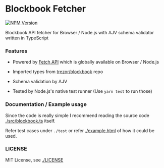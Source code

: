 # Blockbook Fetcher

[![NPM Version](https://img.shields.io/npm/v/blockbook-fetcher)](https://www.npmjs.com/package/blockbook-fetcher)

Blockbook API fetcher for Browser / Node.js with AJV schema validator written in TypeScript

### Features

- Powered by [Fetch API](https://developer.mozilla.org/en-US/docs/Web/API/Fetch_API) which is globally available on Browser / Node.js

- Imported types from [trezor/blockbook](https://github.com/trezor/blockbook/blob/master/blockbook-api.ts) repo

- Schema validation by AJV

- Tested by Node.js's native test runner (Use `yarn test` to run those)

### Documentation / Example usage

Since the code is really simple I recommend reading the source code [./src/blockbook.ts](./src/blockbook.ts) itself.

Refer test cases under `./test` or refer [./example.html](./example.html) of how it could be used.

### LICENSE

MIT License, see [./LICENSE](./LICENSE)